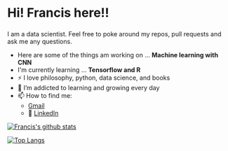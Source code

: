 # Hi! Francis here!!
### 
I am a data scientist. Feel free to poke around my repos, pull requests and ask me any questions.

- Here are some of the things am working on ... **Machine learning with CNN**
- I'm currently learning ... **Tensorflow and R**
- :zap: I love philosophy, python, data science, and books
- 🌱 I’m addicted to learning and growing every day
- 📫 How to find me: 
  -  [Gmail](franciskingk@gmail.com)
  - :office: [LinkedIn](https://www.linkedin.com/in/francis-gikaru-20b8b5bb/)






  
[![Francis's github stats](https://github-readme-stats.vercel.app/api?username=franciskingk&count_private=true&show_icons=true&theme=default&hide_rank=false)](https://github.com/anuraghazra/github-readme-stats)




[![Top Langs](https://github-readme-stats.vercel.app/api/top-langs/?username=franciskingk)](https://github.com/franciskingk/github-readme-stats)
